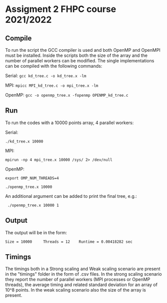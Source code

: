 # Assigment 2 FHPC course 2021/2022

## Compile

To run the script the GCC compiler is used and both OpenMP and OpenMPI must be installed.
Inside the scripts both the size of the array and the number of parallel workers can be modified.
The single implementations can be compiled with the following commands:

Serial:
` gcc kd_tree.c -o kd_tree.x -lm `

MPI:
` mpicc MPI_kd_tree.c -o mpi_tree.x -lm `

OpenMP:
` gcc -o openmp_tree.x -fopenmp OPENMP_kd_tree.c `

## Run

To run the codes with a 10000 points array, 4 parallel workers:

Serial:

` ./kd_tree.x 10000	` 

MPI:

` mpirun -np 4 mpi_tree.x 10000 /sys/ 2> /dev/null `

OpenMP:

` export OMP_NUM_THREADS=4 `

` ./openmp_tree.x 10000 `

An additional argument can be added to print the final tree, e.g.:

` ./openmp_tree.x 10000 1`

## Output
The output will be in the form:

` Size = 10000     Threads = 12    Runtime = 0.00418282 sec `

## Timings

The timings both in a Strong scaling and Weak scaling scenario are present in the "timings" folder in the form of .csv files.
In the strong scaling scenario they report the number of parallel workers (MPI processes or OpenMP threads), the average timing and related standard deviation for an array of 10^8 points.
In the weak scaling scenario also the size of the array is present.
